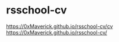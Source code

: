 # rsschool-cv
<https://0xMaverick.github.io/rsschool-cv/cv>  
<https://0xMaverick.github.io/rsschool-cv/>
